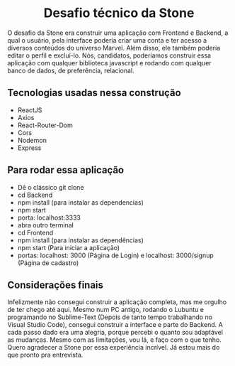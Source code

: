 <h1 align="center"> Desafio técnico da Stone</h1>

O desafio da Stone era construir uma aplicação com Frontend e Backend, a qual o usuário, pela interface poderia criar uma conta e ter acesso a diversos conteúdos do universo Marvel. Além disso, ele também poderia editar o perfil e excluí-lo. Nós, candidatos, poderíamos construir essa aplicação com qualquer biblioteca javascript e rodando com qualquer banco de dados, de preferência, relacional. 

## Tecnologias usadas nessa construção

* ReactJS
* Axios
* React-Router-Dom
* Cors
* Nodemon
* Express

## Para rodar essa aplicação

* Dê o clássico git clone
* cd Backend
* npm install (para instalar as dependencias)
* npm start 
* porta: localhost:3333
* abra outro terminal
* cd Frontend
* npm install (para instalar as dependências)
* npm start (Para iniciar a aplicação)
* portas: localhost: 3000 (Página de Login) e localhost: 3000/signup (Página de cadastro)

## Considerações finais

Infelizmente não consegui construir a aplicação completa, mas me orgulho de ter chego até aqui. 
Mesmo num PC antigo, rodando o Lubuntu e programando no Sublime-Text (Depois de tanto tempo trabalhando no Visual Studio Code), 
consegui construir a interface e parte do Backend. A cada passo dado era uma alegria, porque percebi o quanto sou adaptável as mudanças. 
Mesmo com as limitações, vou lá, e faço com o que tenho. Quero agradecer a Stone por essa experiência incrível. 
Já estou mais do que pronto pra entrevista.  
